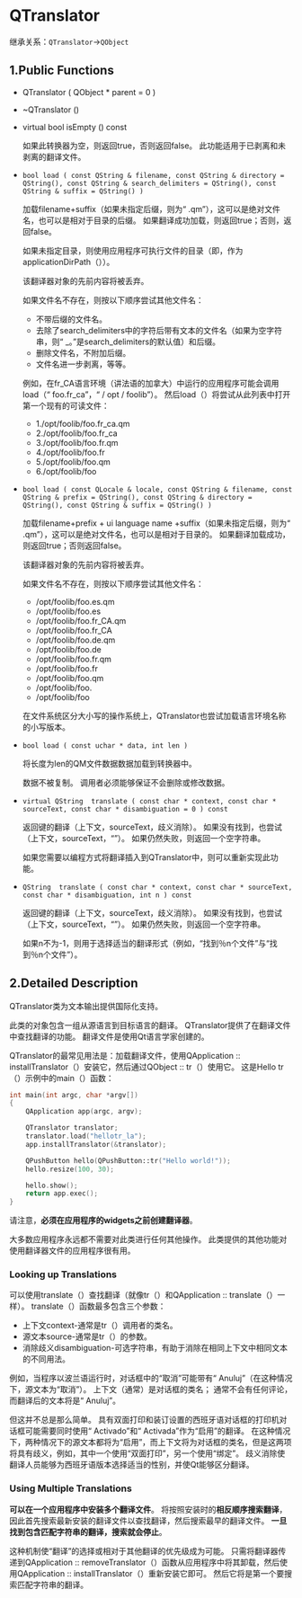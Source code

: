# QTranslator

继承关系：`QTranslator`->`QObject`

## 1.Public Functions

- QTranslator ( QObject * parent = 0 )

- ~QTranslator ()

- virtual bool	isEmpty () const

  如果此转换器为空，则返回true，否则返回false。 此功能适用于已剥离和未剥离的翻译文件。

- `bool	load ( const QString & filename, const QString & directory = QString(), const QString & search_delimiters = QString(), const QString & suffix = QString() )`

  加载filename+suffix（如果未指定后缀，则为“ .qm”），这可以是绝对文件名，也可以是相对于目录的后缀。 如果翻译成功加载，则返回true；否则，返回false。 

  如果未指定目录，则使用应用程序可执行文件的目录（即，作为applicationDirPath（））。

  该翻译器对象的先前内容将被丢弃。

  如果文件名不存在，则按以下顺序尝试其他文件名：

  - 不带后缀的文件名。
  - 去除了search_delimiters中的字符后带有文本的文件名（如果为空字符串，则“ _。”是search_delimiters的默认值）和后缀。
  - 删除文件名，不附加后缀。
  - 文件名进一步剥离，等等。

  例如，在fr_CA语言环境（讲法语的加拿大）中运行的应用程序可能会调用load（“ foo.fr_ca”，“ / opt / foolib”）。 然后load（）将尝试从此列表中打开第一个现有的可读文件：

  - 1./opt/foolib/foo.fr_ca.qm
  - 2./opt/foolib/foo.fr_ca
  - 3./opt/foolib/foo.fr.qm
  - 4./opt/foolib/foo.fr
  - 5./opt/foolib/foo.qm
  - 6./opt/foolib/foo

- `bool	load ( const QLocale & locale, const QString & filename, const QString & prefix = QString(), const QString & directory = QString(), const QString & suffix = QString() )`

  加载filename+prefix + ui language name +suffix（如果未指定后缀，则为“ .qm”），这可以是绝对文件名，也可以是相对于目录的。 如果翻译加载成功，则返回true；否则返回false。

  该翻译器对象的先前内容将被丢弃。

  如果文件名不存在，则按以下顺序尝试其他文件名：

  - /opt/foolib/foo.es.qm
  - /opt/foolib/foo.es
  - /opt/foolib/foo.fr_CA.qm
  - /opt/foolib/foo.fr_CA
  - /opt/foolib/foo.de.qm
  - /opt/foolib/foo.de
  - /opt/foolib/foo.fr.qm
  - /opt/foolib/foo.fr
  - /opt/foolib/foo.qm
  - /opt/foolib/foo.
  - /opt/foolib/foo

  在文件系统区分大小写的操作系统上，QTranslator也尝试加载语言环境名称的小写版本。

- `bool	load ( const uchar * data, int len )`

  将长度为len的QM文件数据数据加载到转换器中。

  数据不被复制。 调用者必须能够保证不会删除或修改数据。

- `virtual QString	translate ( const char * context, const char * sourceText, const char * disambiguation = 0 ) const`

  返回键的翻译（上下文，sourceText，歧义消除）。 如果没有找到，也尝试（上下文，sourceText，“”）。 如果仍然失败，则返回一个空字符串。

  如果您需要以编程方式将翻译插入到QTranslator中，则可以重新实现此功能。

- `QString	translate ( const char * context, const char * sourceText, const char * disambiguation, int n ) const`

  返回键的翻译（上下文，sourceText，歧义消除）。 如果没有找到，也尝试（上下文，sourceText，“”）。 如果仍然失败，则返回一个空字符串。

  如果n不为-1，则用于选择适当的翻译形式（例如，“找到％n个文件”与“找到％n个文件”）。

## 2.Detailed Description

QTranslator类为文本输出提供国际化支持。

此类的对象包含一组从源语言到目标语言的翻译。 QTranslator提供了在翻译文件中查找翻译的功能。 翻译文件是使用Qt语言学家创建的。

QTranslator的最常见用法是：加载翻译文件，使用QApplication :: installTranslator（）安装它，然后通过QObject :: tr（）使用它。 这是Hello tr（）示例中的main（）函数：

```c++
int main(int argc, char *argv[])
{
    QApplication app(argc, argv);

    QTranslator translator;
    translator.load("hellotr_la");
    app.installTranslator(&translator);

    QPushButton hello(QPushButton::tr("Hello world!"));
    hello.resize(100, 30);

    hello.show();
    return app.exec();
}
```

请注意，**必须在应用程序的widgets之前创建翻译器**。

大多数应用程序永远都不需要对此类进行任何其他操作。 此类提供的其他功能对使用翻译器文件的应用程序很有用。

### Looking up Translations

可以使用translate（）查找翻译（就像tr（）和QApplication :: translate（）一样）。 translate（）函数最多包含三个参数：

- 上下文context-通常是tr（）调用者的类名。
- 源文本source-通常是tr（）的参数。
- 消除歧义disambiguation-可选字符串，有助于消除在相同上下文中相同文本的不同用法。

例如，当程序以波兰语运行时，对话框中的“取消”可能带有“ Anuluj”（在这种情况下，源文本为“取消”）。 上下文（通常）是对话框的类名； 通常不会有任何评论，而翻译后的文本将是“ Anuluj”。

但这并不总是那么简单。 具有双面打印和装订设置的西班牙语对话框的打印机对话框可能需要同时使用“ Activado”和“ Activada”作为“启用”的翻译。 在这种情况下，两种情况下的源文本都将为“启用”，而上下文将为对话框的类名，但是这两项将具有歧义，例如，其中一个使用“双面打印”，另一个使用“绑定”。 歧义消除使翻译人员能够为西班牙语版本选择适当的性别，并使Qt能够区分翻译。

### Using Multiple Translations

**可以在一个应用程序中安装多个翻译文件**。 将按照安装时的**相反顺序搜索翻译**，因此首先搜索最新安装的翻译文件以查找翻译，然后搜索最早的翻译文件。 **一旦找到包含匹配字符串的翻译，搜索就会停止**。

这种机制使“翻译”的选择或相对于其他翻译的优先级成为可能。 只需将翻译器传递到QApplication :: removeTranslator（）函数从应用程序中将其卸载，然后使用QApplication :: installTranslator（）重新安装它即可。 然后它将是第一个要搜索匹配字符串的翻译。